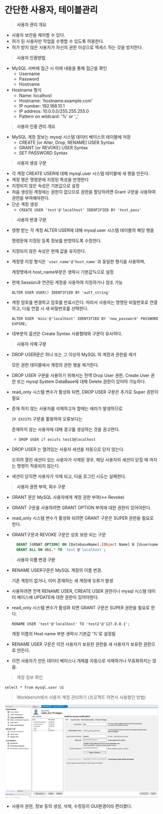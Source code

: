 # 간단한 사용자, 테이블관리

> **사용자 관리 개요**

* 사용자 보안을 제어할 수 있다.
* 허가 된 사용자만 작업을 수행할 수 있도록 허용한다.
* 허가 받지 않은 사용자가 자신의 권한 이상으로 엑세스 하는 것을 방지한다.

> **사용자 인증방법**

* MySQL 서버에 접근 시 아래 내용을 통해 접근을 확인
  * Username
  * Password
  * Hostname
* Hostname 형식
  * Name: localhost
  * Hostname: 'hostname.example.com'
  * IP number: 192.168.10.1
  * IP address: 10.0.0.0/255.255.255.0
  * Pattern on wildcard: '%' or '\_'

> **사용자 인증 관리 개요**

* MySQL 계정 정보는 mysql 시스템 데이터 베이스의 테이블에 저장
  * CREATE \[or Alter, Drop, RENAME\] USER Syntax
  * GRANT \[or REVOKE\] USER Syntax
  * SET PASSWORD Syntax

> **사용자 생성 구문**

* 각 계정 CREATE USER에 대해 mysql.user 시스템 테이블에 새 행을 만든다.
* 계정 행은 명령문에 지정된 특성을 반영한다
* 지정되지 않은 속성은 기본값으로 설정
* 처음 생성된 계정에는 권한이 없으므로 권한을 할당하려면 Grant 구문을 사용하여 권한을 부여해야한다.
* 단순 계정 생성
  * `CREATE USER 'test'@'localhost' IDENTIFIED BY 'test_pass'`

> **사용자 변경 구문**

* 영향 받는 각 계정 ALTER USER에 대해 mysql.user 시스템 테이블의 해당 행을  

  명령문에 지정된 등록 정보를 반영하도록 수정한다.

* 지정되지 않은 속성은 현재 값을 유지한다.
* 계정명 지정 형식은 `'user_name'@'host_name'`과  동일한 형식을 사용하며,   

  계정명에서 host\_name부분은 생략시 기본값%으로 설정

* 현재 Session과 연관된 계정을 사용하여 지정하거나 참조 가능  

  `ALTER USER USER() IDENTIFIED BY 'autt_string'`

* 계정 암호를 변경하고 암호를 만료시킨다. 따라서 사용자는 명명된 비밀번호로 연결하고, 다음 연결 시 새 비밀번호를 선택한다.  

  `ALTER USER 'mini'@'localhost' IDENTIFIED BY 'new_password' PASSWORD EXPIRE;`

* 대부분의 옵션은 Create Syntax 사용형태와 구문이 유사하다.

> **사용자 삭제 구문**

* DROP USER문은 하나 또는 그 이상의 MySQL 의 계정과 권한을 제거  

  모든 권한 테이블에서 계정의 권한 행을 제거한다.

* DROP USER 구문을 사용하기 위해서는 전역 Drop User 권한, Create User 권한 또는 mysql System DataBase에 대해 Delete 권한이 있어야 가능하다.
* read\_only 시스템 변수가 활성화 되면, DROP USER 구문은 추가로 Super 권한이 필요
* 존재 하지 않는 사용자를 삭제하고자 할때는 에러가 발생하므로

  `IF EXISTS` 구문을 활용하여 오류보다는 

  존재하지 않는 사용자에 대해 경고를 생성하는 것을 권고한다.

  * `DROP USER if exists test3@localhost`

* DROP USER 는 열려있는 사용자 세션을 자동으로 닫지 않는다.

  오히려 열린 세션이 있는 사용자가 삭제된 경우, 해당 사용자의 세션이 닫힐 때 까지는 명령이 적용되지 않는다.

* 세션이 닫히면 사용자가 삭제 되고, 다음 로그인 시도는 실패한다.

> **사용자 권한 부여, 회수 구문**

* GRANT 문은 MySQL 사용자에게 계정 권한 부여\(↔ Revoke\)
* GRANT 구문을 사용하려면 GRANT OPTION 부여에 대한 권한이 있어야한다.
* read\_only 시스템 변수가 활성화 되려면 GRANT 구문은 SUPER 권한을 필요로 한다.
* GRANT구문과 REVOKE 구문은 상호 보완 되는 구문

  ```sql
    GRANT [GRNAT OPTION] ON [DatabaseName].[Object Name] N [Usuername]@[Hostname]
    GRANT ALL ON db1.* TO 'test'@'localhost';
  ```

> **사용자 이름 변경 구문**

* RENAME USER구문은 MySQL 계정의 이름 변경.  

  기존 계정이 없거나, 이미 존재하는 새 계정에 오류가 발생

* 사용하려면 전역 RENAME USER, CREATE USER 권한이나 mysql 시스템 데이터 베이스에 UPDATE에 대한 권한이 있어야한다.
* read\_only 시스템 변수가 활성화 되면 GRANT 구문은 SUPER 권한을 필요로 한다.

  `RENAME USER 'test'@'localhost' TO 'test2'@'127.0.0.1';`

  계정 이름의 Host name 부분 생략시 기본값 '%'로 설정됨

* RENAME USER 구문은 이전 사용자가 보유한 권한을 새 사용자가 보유한 권한으로 만든다.
* 이전 사용자가 만든 데이터 베이스나 개체를 자동으로 삭제하거나 무효화하지는 않음.

> 계정 정보 확인

`select * from mysql.user \G`

> Workbench에서 사용자 계정 관리하기 \(프로젝트 하면서 사용했던 방법\)

![./img/7-1.png](../../.gitbook/assets/7-1.png)

* 사용자 권한, 정보 등의 생성, 삭제, 수정등이 GUI환경이라 편리했다.

